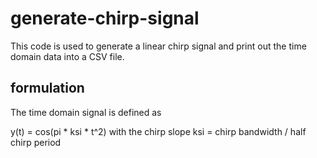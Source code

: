 # generate-chirp-signal
This code is used to generate a linear chirp signal and print out the time domain data into a CSV file. 

## formulation
The time domain signal is defined as 

y(t) = cos(pi * ksi * t^2) with the chirp slope ksi = chirp bandwidth / half chirp period 


